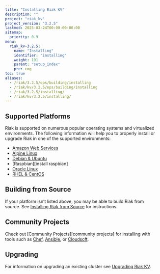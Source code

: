 ```yaml
---
title: "Installing Riak KV"
description: ""
project: "riak_kv"
project_version: "3.2.5"
lastmod: 2025-03-24T00:00:00-00:00
sitemap:
  priority: 0.9
menu:
  riak_kv-3.2.5:
    name: "Installing"
    identifier: "installing"
    weight: 101
    parent: "setup_index"
    pre: cog
toc: true
aliases:
  - /riak/3.2.5/ops/building/installing
  - /riak/kv/3.2.5/ops/building/installing
  - /riak/3.2.5/installing/
  - /riak/kv/3.2.5/installing/
---
```


[install aws]: {{<baseurl>}}riak/kv/3.2.5/setup/installing/amazon-web-services
[install alpine]: {{<baseurl>}}riak/kv/3.2.5/setup/installing/alpine-linux
[install debian & ubuntu]: {{<baseurl>}}riak/kv/3.2.5/setup/installing/debian-ubuntu
[install rhel & centos]: {{<baseurl>}}riak/kv/3.2.5/setup/installing/rhel-centos
[install oracle linux]: {{<baseurl>}}riak/kv/3.2.5/setup/installing/oracle-linux
[install source index]: {{<baseurl>}}riak/kv/3.2.5/setup/installing/source
[upgrade index]: {{<baseurl>}}riak/kv/3.2.5/setup/upgrading

## Supported Platforms

Riak is supported on numerous popular operating systems and virtualized
environments. The following information will help you to
properly install or upgrade Riak in one of the supported environments:

  * [Amazon Web Services][install aws]
  * [Alpine Linux][install alpine]
  * [Debian & Ubuntu][install debian & ubuntu]
  * [Raspbian][install raspbian]
  * [Oracle Linux][install oracle linux]
  * [RHEL & CentOS][install rhel & centos]

## Building from Source

If your platform isn’t listed above, you may be able to build Riak from source. See [Installing Riak from Source][install source index] for instructions.

## Community Projects

Check out [Community Projects][community projects] for installing with tools such as [Chef](https://www.chef.io/chef/), [Ansible](http://www.ansible.com/), or [Cloudsoft](http://www.cloudsoftcorp.com/).

## Upgrading

For information on upgrading an existing cluster see [Upgrading Riak KV][upgrade index].

